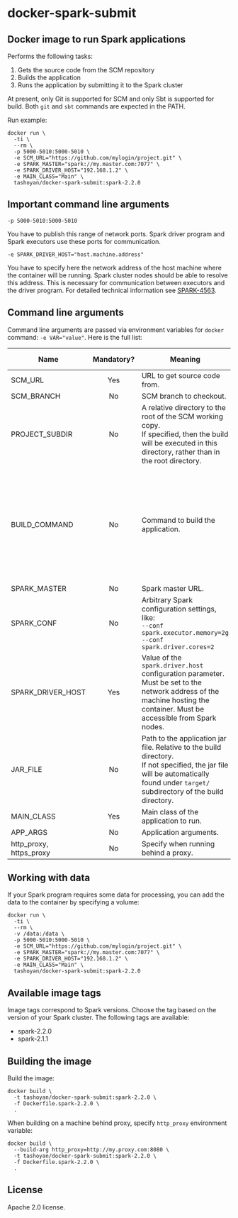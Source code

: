 # docker-spark-submit

## Docker image to run Spark applications

Performs the following tasks:
1. Gets the source code from the SCM repository
1. Builds the application
1. Runs the application by submitting it to the Spark cluster

At present, only Git is supported for SCM and only Sbt is supported for build. Both `git` and `sbt` commands are expected in the PATH.

Run example:
```
docker run \
  -ti \
  --rm \
  -p 5000-5010:5000-5010 \
  -e SCM_URL="https://github.com/mylogin/project.git" \
  -e SPARK_MASTER="spark://my.master.com:7077" \
  -e SPARK_DRIVER_HOST="192.168.1.2" \
  -e MAIN_CLASS="Main" \
  tashoyan/docker-spark-submit:spark-2.2.0
```

## Important command line arguments

`-p 5000-5010:5000-5010`

You have to publish this range of network ports. Spark driver program and Spark executors use these ports for communication.

`-e SPARK_DRIVER_HOST="host.machine.address"`

You have to specify here the network address of the host machine where the container will be running. Spark cluster nodes
should be able to resolve this address. This is necessary for communication between executors and the driver program.
For detailed technical information see [SPARK-4563](https://issues.apache.org/jira/browse/SPARK-4563).

## Command line arguments

Command line arguments are passed via environment variables for `docker` command: `-e VAR="value"`. Here is the full list:

| Name | Mandatory? | Meaning | Default value |
| ---- |:----------:| ------- | ------------- |
| SCM_URL | Yes | URL to get source code from. | N/A |
| SCM_BRANCH | No | SCM branch to checkout. | master |
| PROJECT_SUBDIR | No | A relative directory to the root of the SCM working copy.<br>If specified, then the build will be executed in this directory, rather than in the root directory. | N/A |
| BUILD_COMMAND | No | Command to build the application. | `sbt 'set test in assembly := {}' clean assembly`<br>Means: build fat-jar using sbt-assembly plugin skipping the tests. |
| SPARK_MASTER | No | Spark master URL. | `local[*]` |
| SPARK_CONF | No | Arbitrary Spark configuration settings, like:<br>`--conf spark.executor.memory=2g --conf spark.driver.cores=2` | Empty |
| SPARK_DRIVER_HOST | Yes | Value of the `spark.driver.host` configuration parameter.<br>Must be set to the network address of the machine hosting the container. Must be accessible from Spark nodes. | N/A |
| JAR_FILE | No | Path to the application jar file. Relative to the build directory.<br> If not specified, the jar file will be automatically found under `target/` subdirectory of the build directory. | N/A |
| MAIN_CLASS | Yes | Main class of the application to run. | N/A |
| APP_ARGS | No | Application arguments. | Empty |
| http_proxy, https_proxy | No | Specify when running behind a proxy. | Empty, no proxy |

## Working with data

If your Spark program requires some data for processing, you can add the data to the container by specifying a volume:

```
docker run \
  -ti \
  --rm \
  -v /data:/data \
  -p 5000-5010:5000-5010 \
  -e SCM_URL="https://github.com/mylogin/project.git" \
  -e SPARK_MASTER="spark://my.master.com:7077" \
  -e SPARK_DRIVER_HOST="192.168.1.2" \
  -e MAIN_CLASS="Main" \
  tashoyan/docker-spark-submit:spark-2.2.0
```

## Available image tags

Image tags correspond to Spark versions. Choose the tag based on the version of your Spark cluster.
The following tags are available:
* spark-2.2.0
* spark-2.1.1

## Building the image

Build the image:
```
docker build \
  -t tashoyan/docker-spark-submit:spark-2.2.0 \
  -f Dockerfile.spark-2.2.0 \
  .
```
When building on a machine behind proxy, specify `http_proxy` environment variable:
```
docker build \
  --build-arg http_proxy=http://my.proxy.com:8080 \
  -t tashoyan/docker-spark-submit:spark-2.2.0 \
  -f Dockerfile.spark-2.2.0 \
  .
```

## License

Apache 2.0 license.
